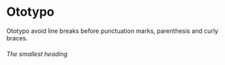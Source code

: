 # Ototypo
Ototypo avoid line breaks before punctuation marks, parenthesis and curly braces.
###### The smallest heading